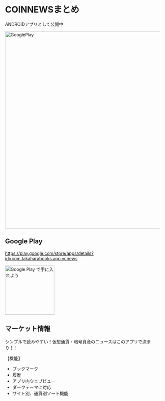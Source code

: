 # COINNEWSまとめ

ANDROIDアプリとして公開中  


<img alt='GooglePlay' src='https://github.com/k0j1/VCNews/blob/master/GooglePlayImage.png' width="640px"/>

## Google Play

https://play.google.com/store/apps/details?id=com.takaharabooks.app.vcnews

<a href='https://play.google.com/store/apps/details?id=com.takaharabooks.app.vcnews&pcampaignid=pcampaignidMKT-Other-global-all-co-prtnr-py-PartBadge-Mar2515-1'><img alt='Google Play で手に入れよう' src='https://play.google.com/intl/ja/badges/static/images/badges/ja_badge_web_generic.png' width="160px"/></a>

  
  
## マーケット情報

シンプルで読みやすい！仮想通貨・暗号資産のニュースはこのアプリで決まり！！

【機能】  
* ブックマーク  
* 履歴  
* アプリ内ウェブビュー  
* ダークテーマに対応  
* サイト別、通貨別ソート機能  

